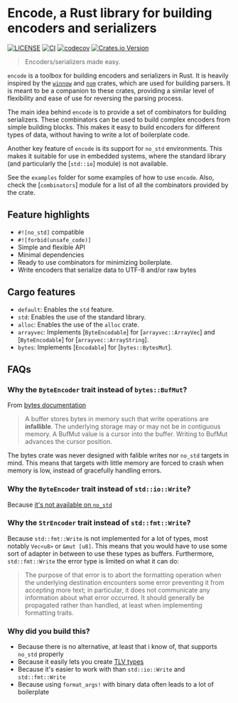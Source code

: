 # Encode, a Rust library for building encoders and serializers

[![LICENSE](https://img.shields.io/badge/license-MIT-blue.svg)](LICENSE)
[![CI](https://github.com/Altair-Bueno/encode/actions/workflows/ci.yml/badge.svg)](https://github.com/Altair-Bueno/encode/actions/workflows/ci.yml)
[![codecov](https://codecov.io/gh/Altair-Bueno/encode/graph/badge.svg?token=Q89UGZC3RI)](https://codecov.io/gh/Altair-Bueno/encode)
[![Crates.io Version](https://img.shields.io/crates/v/encode.svg)](https://crates.io/crates/encode)

> Encoders/serializers made easy.

`encode` is a toolbox for building encoders and serializers in Rust. It is
heavily inspired by the [`winnow`](https://docs.rs/winnow/latest/winnow/) and
[`nom`](https://docs.rs/nom/latest/nom/) crates, which are used for building
parsers. It is meant to be a companion to these crates, providing a similar
level of flexibility and ease of use for reversing the parsing process.

The main idea behind `encode` is to provide a set of combinators for building
serializers. These combinators can be used to build complex encoders from simple
building blocks. This makes it easy to build encoders for different types of
data, without having to write a lot of boilerplate code.

Another key feature of `encode` is its support for `no_std` environments. This
makes it suitable for use in embedded systems, where the standard library (and
particularly the [`std::io`] module) is not available.

See the `examples` folder for some examples of how to use `encode`. Also, check
the [`combinators`] module for a list of all the combinators provided by the
crate.

## Feature highlights

- `#![no_std]` compatible
- `#![forbid(unsafe_code)]`
- Simple and flexible API
- Minimal dependencies
- Ready to use combinators for minimizing boilerplate.
- Write encoders that serialize data to UTF-8 and/or raw bytes

## Cargo features

- `default`: Enables the `std` feature.
- `std`: Enables the use of the standard library.
- `alloc`: Enables the use of the `alloc` crate.
- `arrayvec`: Implements [`ByteEncodable`] for [`arrayvec::ArrayVec`] and [`ByteEncodable`] for [`arrayvec::ArrayString`].
- `bytes`: Implements [`Encodable`] for [`bytes::BytesMut`].

## FAQs

### Why the `ByteEncoder` trait instead of `bytes::BufMut`?

From
[bytes documentation](https://docs.rs/bytes/latest/bytes/buf/trait.BufMut.html)

> A buffer stores bytes in memory such that write operations are **infallible**.
> The underlying storage may or may not be in contiguous memory. A BufMut value
> is a cursor into the buffer. Writing to BufMut advances the cursor position.

The bytes crate was never designed with falible writes nor `no_std` targets in
mind. This means that targets with little memory are forced to crash when memory
is low, instead of gracefully handling errors.

### Why the `ByteEncoder` trait instead of `std::io::Write`?

Because
[it's not available on `no_std`](https://github.com/rust-lang/rust/issues/48331)

### Why the `StrEncoder` trait instead of `std::fmt::Write`?

Because `std::fmt::Write` is not implemented for a lot of types, most notably
`Vec<u8>` or `&mut [u8]`. This means that you would have to use some sort of
adapter in between to use these types as buffers. Furthermore, `std::fmt::Write`
the error type is limited on what it can do:

> The purpose of that error is to abort the formatting operation when the
> underlying destination encounters some error preventing it from accepting more
> text; in particular, it does not communicate any information about what error
> occurred. It should generally be propagated rather than handled, at least when
> implementing formatting traits.

### Why did you build this?

- Because there is no alternative, at least that i know of, that supports
  `no_std` properly
- Because it easily lets you create
  [TLV types](https://en.wikipedia.org/wiki/Type–length–value)
- Because it's easier to work with than `std::io::Write` and `std::fmt::Write`
- Because using `format_args!` with binary data often leads to a lot of
  boilerplate
